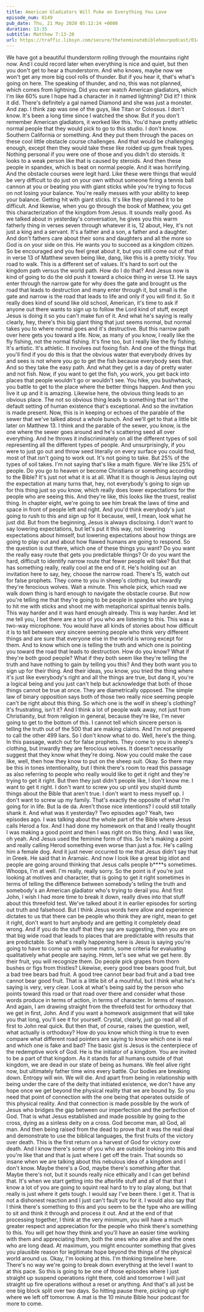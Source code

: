 ```yaml
---
title: American Gladiators Will Puke on Everything You Love
episode_num: 0149
pub_date: Thu, 21 May 2020 05:12:24 +0000
duration: 13:35
subtitle: Matthew 7:13-20
url: https://traffic.libsyn.com/secure/thetenminutebiblehourpodcast/0149_-_American_Gladiators_Will_Puke_on_Everything_You_Love.mp3
---
```


 We have got a beautiful thunderstorm rolling through the mountains right now. And I could record later when everything is nice and quiet, but then you don't get to hear a thunderstorm. And who knows, maybe now we won't get any more big cool rolls of thunder. But if you hear it, that's what's going on here. The speaking of thunder, and no, this was not planned, which comes from lightning. Did you ever watch American gladiators, which I'm like 60% sure I hope had a character in it named lightning? Did it? I think it did. There's definitely a gal named Diamond and she was just a monster. And zap. I think zap was one of the guys, like Titan or Colossus. I don't know. It's been a long time since I watched the show. But if you don't remember American gladiators, it worked like this. You'd have pretty athletic normal people that they would pick to go to this studio. I don't know. Southern California or something. And they put them through the paces on these cool little obstacle course challenges. And that would be challenging enough, except then they would take these like roided up gym freak types. Nothing personal if you were one of those and you didn't do steroids. It looks to a weak person like that is caused by steroids. And then these people in spandex, which is beat on normal people. And it was horrifying. And the obstacle courses were legit hard. Like these were things that would be very difficult to do just on your own without someone firing a tennis ball cannon at you or beating you with giant sticks while you're trying to focus on not losing your balance. You're really messes with your ability to keep your balance. Getting hit with giant sticks. It's like they planned it to be difficult. And likewise, when you go through the book of Matthew, you get this characterization of the kingdom from Jesus. It sounds really good. As we talked about in yesterday's conversation, he gives you this warm fatherly thing in verses seven through whatever it is, 12 about, Hey, it's not just a king and a servant. It's a father and a son, a father and a daughter. And don't fathers care about their sons and daughters and all the more so God is on your side on this. He wants you to succeed as a kingdom citizen. So be encouraged and you feel great about it, but you still come out of that in verse 13 of Matthew seven being like, dang, like this is a pretty tricky. You road to walk. This is a different set of values. It's hard to sort out the kingdom path versus the world path. How do I do that? And Jesus now is kind of going to do the old push it toward a choice thing in verse 13. He says enter through the narrow gate for why does the gate and brought us the road that leads to destruction and many enter through it, but small is the gate and narrow is the road that leads to life and only if you will find it. So it really does kind of sound like old school, American, it's time to ask if anyone out there wants to sign up to follow the Lord kind of stuff, except Jesus is doing it so you can't make fun of it. And what he's saying is really clearly, hey, there's this big giant thing that just seems normal, but normal takes you to where normal goes and it's destructive. But this narrow path over here gets you toward a life. Now, as many of you know, I really like the fly fishing, not the normal fishing. It's fine too, but I really like the fly fishing. It's artistic. It's athletic. It involves out foxing fish. And one of the things that you'll find if you do this is that the obvious water that everybody drives by and sees is not where you go to get the fish because everybody sees that. And so they take the easy path. And what they get is a day of pretty water and not fish. Now, if you want to get the fish, you work, you get back into places that people wouldn't go or wouldn't see. You hike, you bushwhack, you battle to get to the place where the better things happen. And then you live it up and it is amazing. Likewise here, the obvious thing leads to an obvious place. The not so obvious thing leads to something that isn't the default setting of human existence that's exceptional. And so the invitation is made present. Now, this is in keeping or echoes of the parable of the sewer that we've talked about a whole bunch. And we'll get to that a little bit later on Matthew 13. I think and the parable of the sewer, you know, is the one where the sewer goes around and he's scattering seed all over everything. And he throws it indiscriminately on all the different types of soil representing all the different types of people. And unsurprisingly, if you were to just go out and throw seed literally on every surface you could find, most of that isn't going to work out. It's not going to take. But 25% of the types of soil takes. I'm not saying that's like a math figure. We're like 25% of people. Do you go to heaven or become Christians or something according to the Bible? It's just not what it is at all. What it is though is Jesus laying out the expectation at many turns that, hey, not everybody's going to sign up for this thing just so you know, which really does lower expectations for the people who are seeing this. And they're like, this looks like the truest, realist thing. In chapter eight, we're going to see him break the laws of time and space in front of people left and right. And you'd think everybody's just going to rush to this and sign up for it because, well, I mean, look what he just did. But from the beginning, Jesus is always disclosing. I don't want to say lowering expectations, but let's put it this way, not lowering expectations about himself, but lowering expectations about how things are going to play out and about how flawed humans are going to respond. So the question is out there, which one of these things you want? Do you want the really easy route that gets you predictable things? Or do you want the hard, difficult to identify narrow route that fewer people will take? But that has something really, really cool at the end of it. He's holding out an invitation here to say, hey, choose the narrow road. There's 15, watch out for false prophets. They come to you in sheep's clothing, but inwardly they're ferocious wolves. Wait a minute. This whole pick, which road we walk down thing is hard enough to navigate the obstacle course. But now you're telling me that they're going to be people in spandex who are trying to hit me with sticks and shoot me with metaphorical spiritual tennis balls. This way harder and it was hard enough already. This is way harder. And let me tell you, I bet there are a ton of you who are listening to this. This was a two-way microphone. You would have all kinds of stories about how difficult it is to tell between very sincere seeming people who think very different things and are sure that everyone else in the world is wrong except for them. And to know which one is telling the truth and which one is pointing you toward the road that leads to destruction. How do you know? What if they're both good people? What if they both seem like they're telling the truth and have nothing to gain by telling you this? And they both want you to sign up for their thing. And their ideas, you know, you tried the thing where it's just like everybody's right and all the things are true, but dang it, you're a logical being and you just can't help but acknowledge that both of those things cannot be true at once. They are diametrically opposed. The simple law of binary opposition says both of those two really nice seeming people can't be right about this thing. So which one is the wolf in sheep's clothing? It's frustrating, isn't it? And I think a lot of people walk away, not just from Christianity, but from religion in general, because they're like, I'm never going to get to the bottom of this. I cannot tell which sincere person is telling the truth out of the 500 that are making claims. And I'm not prepared to call the other 499 liars. So I don't know what to do. Well, here's the thing. In this passage, watch out for false prophets. They come to you in sheep's clothing, but inwardly they are ferocious wolves. It doesn't necessarily suggest that they know what they're doing. Now you could make the case like, well, then how they know to put on the sheep suit. Okay. So there may be this in tones intentionality, but I think there's room to read this passage as also referring to people who really would like to get it right and they're trying to get it right. But then they just didn't people like, I don't know me. I want to get it right. I don't want to screw you up until you stupid dumb things about the Bible that aren't true. I don't want to mess myself up. I don't want to screw up my family. That's exactly the opposite of what I'm going for in life. But la de da. Aren't those nice intentions? I could still totally shank it. And what was it yesterday? Two episodes ago? Yeah, two episodes ago. I was talking about the whole part of the Bible where Jesus calls Herod a fox. And I had done my homework on that and I really thought I was making a good point and then I was right on this thing. And I was like, oh yeah. And Jesus used the feminine form of this. So he's making a point and really calling Herod something even worse than just a fox. He's calling him a female dog. And it just never occurred to me that Jesus didn't say that in Greek. He said that in Aramaic. And now I look like a great big idiot and people are going around thinking that Jesus calls people b****s sometimes. Whoops, I'm at well. I'm really, really sorry. So the point is if you're just looking at motives and character, that is going to get it right sometimes in terms of telling the difference between somebody's telling the truth and somebody's an American gladiator who's trying to derail you. And first John, I wish I had more time to break it down, really dives into that stuff about this threefold test. We've talked about it in earlier episodes for sorting out truth and falsehood. But I think Jesus words here allow and experience dictates to us that there can be people who think they are right, mean to get it right, don't want to hurt anybody and are getting it completely dead wrong. And if you do the stuff that they say are suggesting, then you are on that big wide road that leads to places that are predictable with results that are predictable. So what's really happening here is Jesus is saying you're going to have to come up with some matrix, some criteria for evaluating qualitatively what people are saying. Hmm, let's see what we get here. By their fruit, you will recognize them. Do people pick grapes from thorn bushes or figs from thistles? Likewise, every good tree bears good fruit, but a bad tree bears bad fruit. A good tree cannot bear bad fruit and a bad tree cannot bear good fruit. That is a little bit of a mouthful, but I think what he's saying is very, very clear. Look at what's being said by the person who points toward this road or that road over there and consider what those words produce in terms of action, in terms of character. In terms of reason. And again, I am drawing straight from the threefold test for orthodoxy that we get in first, John. And if you want a homework assignment that will take you that long, you'll see it for yourself. Crystal, clearly, just go read all of first to John real quick. But then that, of course, raises the question, well, what actually is orthodoxy? How do you know which thing is true to even compare what different road pointers are saying to know which one is real and which one is fake and bad? The basic gist is Jesus is the centerpiece of the redemptive work of God. He is the initiator of a kingdom. You are invited to be a part of that kingdom. As it stands for all humans outside of that kingdom, we are dead in our state of being as humans. We feel alive right now, but ultimately father time wins every battle. Our bodies are breaking down. Entropy will win. We will die. And apart from being in relationship with being under the care of the deity that initiated existence, we don't have any hope once we get beyond the physical reality that we are bound by. So you need that point of connection with the one being that operates outside of this physical reality. And that connection is made possible by the work of Jesus who bridges the gap between our imperfection and the perfection of God. That is what Jesus established and made possible by going to the cross, dying as a sinless deity on a cross. God become man, all God, all man. And then being raised from the dead to prove that it was the real deal and demonstrate to use the biblical languages, the first fruits of the victory over death. This is the first return on a harvest of God for victory over death. And I know there's some of you who are outside looking into this and you're like that and that is just where I get off the train. That sounds so insane when we are talking about this nebulous idea of a kingdom and I don't know. Maybe there's a God, maybe there's something after that. Maybe there's not, but it sounds really nice ethically and I can get behind that. It's when we start getting into the afterlife stuff and all of that that I know a lot of you are going to squint real hard to try to play along, but that really is just where it gets tough. I would say I've been there. I get it. That is not a dishonest reaction and I just can't fault you for it. I would also say that I think there's something to this and you seem to be the type who are willing to sit and think it through and process it out. And at the end of that processing together, I think at the very minimum, you will have a much greater respect and appreciation for the people who think there's something to this. You will get how they think and you'll have an easier time working with them and appreciating them, both the ones who are alive and the ones who are long dead. At maximum, you might encounter something that gives you plausible reason for legitimate hope beyond the things of the physical world around us. Okay, I'm looking at this. I'm thinking timeline here. There's no way we're going to break down everything at the level I want to at this pace. So this is going to be one of those episodes where I just straight up suspend operations right there, cold and tomorrow I will just straight up fire operations without a reset or anything. And that's all just be one big block split over two days. So hitting pause there, picking up right where we left off tomorrow. A mat is the 10 minute Bible hour podcast for more to come.